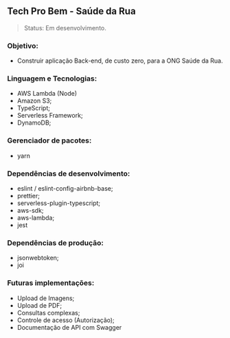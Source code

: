 ## Tech Pro Bem - Saúde da Rua

> Status: Em desenvolvimento.

### Objetivo:

-   Construir aplicação Back-end, de custo zero, para a ONG Saúde da Rua.

### Linguagem e Tecnologias:

-   AWS Lambda (Node)
-   Amazon S3;
-   TypeScript;
-   Serverless Framework;
-   DynamoDB;

### Gerenciador de pacotes:

-   yarn

### Dependências de desenvolvimento:

-   eslint / eslint-config-airbnb-base;
-   prettier;
-   serverless-plugin-typescript;
-   aws-sdk;
-   aws-lambda;
-   jest

### Dependências de produção:

-   jsonwebtoken;
-   joi

### Futuras implementações:

-   Upload de Imagens;
-   Upload de PDF;
-   Consultas complexas;
-   Controle de acesso (Autorização);
-   Documentação de API com Swagger
